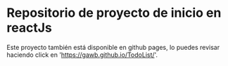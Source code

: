 # Repositorio de proyecto de inicio en reactJs
Este proyecto también está disponible en github pages, lo puedes revisar haciendo click en 'https://gawb.github.io/TodoList/'. 

